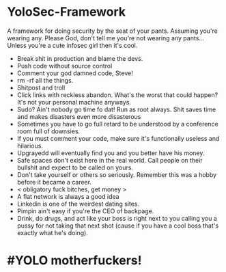 # YoloSec-Framework
A framework for doing security by the seat of your pants.  Assuming you're wearing any.  Please God, don't tell me you're not wearing any pants...  Unless you're a cute infosec girl then it's cool. 

- Break shit in production and blame the devs.
- Push code without source control
- Comment your god damned code, Steve!
- rm -rf all the things.  
- Shitpost and troll
- Click links with reckless abandon.  What's the worst that could happen?  It's not your personal machine anyways.
- Sudo?  Ain't nobody go time fo dat!  Run as root always.  Shit saves time  and makes disasters even more disasterous 
- Sometimes you have to go full retard to be understood by a conference room full of downsies.
- If you must comment your code, make sure it's functionally useless and hilarious.
- Upgrayedd will eventually find you and you better have his money.
- Safe spaces don't exist here in the real world.  Call people on their bullshit and expect to be called on yours.
- Don't take yourself or others so seriously.  Remember this was a hobby before it became a career.
- < obligatory fuck bitches, get money >
- A flat network is always a good idea
- Linkedin is one of the weirdest dating sites.
- Pimpin ain't easy if you're the CEO of backpage.
- Drink, do drugs, and act like your boss is right next to you calling you a pussy for not taking that next shot (cause if you have a cool boss that's exactly what he's doing).

# #YOLO motherfuckers!
